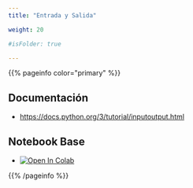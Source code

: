 ```yaml
---
title: "Entrada y Salida"

weight: 20

#isFolder: true

---
```


{{% pageinfo color="primary" %}}
## Documentación
* https://docs.python.org/3/tutorial/inputoutput.html

## Notebook Base
* <a target="_blank" href="https://colab.research.google.com/github/lmorillas/Introduccion-Python-3/blob/curso-py-iot/notebooks/beginner/notebooks/input_print.ipynb">
  <img src="https://colab.research.google.com/assets/colab-badge.svg" alt="Open In Colab"/>
</a>

{{% /pageinfo %}}